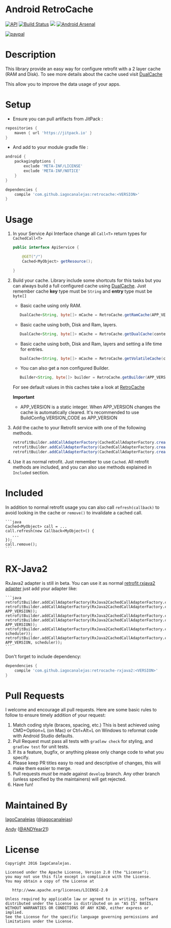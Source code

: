 Android RetroCache
=================
[![API](https://img.shields.io/badge/API-12%2B-blue.svg?style=flat)](https://android-arsenal.com/api?level=12)
[![Build Status](https://travis-ci.org/iagocanalejas/retrocache.svg?branch=master)](https://travis-ci.org/iagocanalejas/retrocache)
[![](https://jitpack.io/v/iagocanalejas/retrocache.svg)](https://jitpack.io/#iagocanalejas/retrocache)
[![Android Arsenal](https://img.shields.io/badge/Android%20Arsenal-RetroCache-brightgreen.svg?style=flat)](https://android-arsenal.com/details/1/5064)

[![paypal](https://www.paypalobjects.com/en_US/i/btn/btn_donateCC_LG.gif)](https://www.paypal.me/ISantosDominguez)

# Description
This library provide an easy way for configure retrofit with a 2 layer cache (RAM and Disk).
To see more details about the cache used visit [DualCache](https://github.com/iagocanalejas/dualcache)

This allow you to improve the data usage of your apps.

# Setup

- Ensure you can pull artifacts from JitPack :
```gradle
repositories {
    maven { url 'https://jitpack.io' }
}
```
- And add to your module gradle file :
```gradle
android {
    packagingOptions {
        exclude 'META-INF/LICENSE'
        exclude 'META-INF/NOTICE'
    }
}

dependencies {
    compile 'com.github.iagocanalejas:retrocache:<VERSION>'
}
```

# Usage

1. In your Service Api Interface change all `Call<T>` return types for `CachedCall<T>`
    ```java
    public interface ApiService {

        @GET("/")
        Cached<MyObject> getResource();

    }
    ```

2. Build your cache. Library include some shortcuts for this tasks but you can always build a full configured cache using  [DualCache](https://github.com/iagocanalejas/dualcache). Just remember cache **key** type must be `String` and **entry** type must be `byte[]`

    - Basic cache using only RAM.
    ```java
       DualCache<String, byte[]> mCache = RetroCache.getRamCache(APP_VERSION);
    ```

    - Basic cache using both, Disk and Ram, layers.
    ```java
       DualCache<String, byte[]> mCache = RetroCache.getDualCache(context, APP_VERSION);
    ```

    - Basic cache using both, Disk and Ram, layers and setting a life time for entries.
    ```java
       DualCache<String, byte[]> mCache = RetroCache.getVolatileCache(context, APP_VERSION);
    ```

    - You can also get a non configured Builder.
    ```java
       Builder<String, byte[]> builder = RetroCache.getBuilder(APP_VERSION);
    ```

    For see default values in this caches take a look at [RetroCache](retrocache/src/main/java/com/andiag/retrocache/cache/RetroCache.java)

    **Important**
    - APP_VERSION is a static integer. When APP_VERSION changes the cache is automatically cleared. It's recommended to use BuildConfig.VERSION_CODE as APP_VERSION

3. Add the cache to your Retrofit service with one of the following methods.

    ```java
    retrofitBuilder.addCallAdapterFactory(CachedCallAdapterFactory.create(cache));
    retrofitBuilder.addCallAdapterFactory(CachedCallAdapterFactory.create(context, APP_VERSION));
    retrofitBuilder.addCallAdapterFactory(CachedCallAdapterFactory.createWithExecutor(cache, executor));
    ```

4. Use it as normal retrofit. Just remember to use `Cached`. All retrofit methods are included, and you can also use methods explained in `Included` section.

# Included
In addition to normal retrofit usage you can also call `refresh(callback)` to avoid looking in the cache or `remove()` to invalidate a cached call.

    ```java
    Cached<MyObject> call = ...
    call.refresh(new Callback<MyObject>() {
       ...
    });
    call.remove();
    ```

# RX-Java2
RxJava2 adapter is still in beta. You can use it as normal [retrofit rxjava2 adapter](https://github.com/square/retrofit/tree/master/retrofit-adapters/rxjava2) just add your adapter like:

    ```java
    retrofitBuilder.addCallAdapterFactory(RxJava2CachedCallAdapterFactory.create(cache));
    retrofitBuilder.addCallAdapterFactory(RxJava2CachedCallAdapterFactory.create(context, APP_VERSION));
    retrofitBuilder.addCallAdapterFactory(RxJava2CachedCallAdapterFactory.createAsync(cache));
    retrofitBuilder.addCallAdapterFactory(RxJava2CachedCallAdapterFactory.createAsync(context, APP_VERSION));
    retrofitBuilder.addCallAdapterFactory(RxJava2CachedCallAdapterFactory.createWithScheduler(cache, scheduler));
    retrofitBuilder.addCallAdapterFactory(RxJava2CachedCallAdapterFactory.createWithScheduler(context, APP_VERSION, scheduler));
    ```

Don't forget to include dependency:
```gradle
dependencies {
    compile 'com.github.iagocanalejas:retrocache-rxjava2:<VERSION>'
}
```

# Pull Requests
I welcome and encourage all pull requests. Here are some basic rules to follow to ensure timely addition of your request:
  1. Match coding style (braces, spacing, etc.) This is best achieved using CMD+Option+L (on Mac) or Ctrl+Alt+L on Windows to reformat code with Android Studio defaults.
  2. Pull Request must pass all tests with `gradlew check` for styling, and `gradlew test` for unit tests.
  2. If its a feature, bugfix, or anything please only change code to what you specify.
  3. Please keep PR titles easy to read and descriptive of changes, this will make them easier to merge.
  4. Pull requests _must_ be made against `develop` branch. Any other branch (unless specified by the maintainers) will get rejected.
  5. Have fun!


# Maintained By
[IagoCanalejas](https://github.com/iagocanalejas) ([@iagocanalejas](https://twitter.com/Iagocanalejas))

[Andy](https://github.com/andy135) ([@ANDYear21](https://twitter.com/ANDYear21))

License
=======

    Copyright 2016 IagoCanalejas.

    Licensed under the Apache License, Version 2.0 (the "License");
    you may not use this file except in compliance with the License.
    You may obtain a copy of the License at

       http://www.apache.org/licenses/LICENSE-2.0

    Unless required by applicable law or agreed to in writing, software
    distributed under the License is distributed on an "AS IS" BASIS,
    WITHOUT WARRANTIES OR CONDITIONS OF ANY KIND, either express or implied.
    See the License for the specific language governing permissions and
    limitations under the License.
